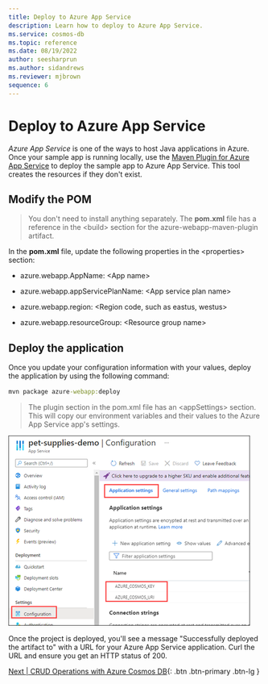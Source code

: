 ```yaml
---
title: Deploy to Azure App Service
description: Learn how to deploy to Azure App Service.
ms.service: cosmos-db
ms.topic: reference
ms.date: 08/19/2022
author: seesharprun
ms.author: sidandrews
ms.reviewer: mjbrown
sequence: 6
---
```


# Deploy to Azure App Service

*Azure App Service* is one of the ways to host Java applications in Azure. Once your sample app is running locally, use the [Maven Plugin for Azure App Service](https://github.com/microsoft/azure-maven-plugins/blob/develop/azure-webapp-maven-plugin/) to deploy the sample app to Azure App Service. This tool creates the resources if they don't exist.

## Modify the POM

> You don't need to install anything separately. The **pom.xml** file has a reference in the \<build> section for the azure-webapp-maven-plugin artifact.

In the **pom.xml** file, update the following properties in the \<properties> section:

- azure.webapp.AppName: \<App name>

- azure.webapp.appServicePlanName: \<App service plan name>

- azure.webapp.region: \<Region code, such as eastus, westus>

- azure.webapp.resourceGroup: \<Resource group name>

## Deploy the application

Once you update your configuration information with your values, deploy the application by using the following command:

```cmd
mvn package azure-webapp:deploy
```

> The plugin section in the pom.xml file has an \<appSettings> section. This will copy our environment variables and their values to the Azure App Service app's settings.

![Screenshot showing the App Service Configuration page.](media/deploy-to-azure-app-service/app-service-configuration.png)

Once the project is deployed, you'll see a message "Successfully deployed the artifact to" with a URL for your Azure App Service application. Curl the URL and ensure you get an HTTP status of 200.

[Next &#124; CRUD Operations with Azure Cosmos DB](crud-operations-with-cosmos-db.md){: .btn .btn-primary .btn-lg }
